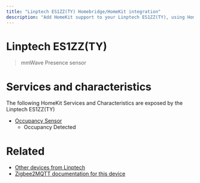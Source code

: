 ```yaml
---
title: "Linptech ES1ZZ(TY) Homebridge/HomeKit integration"
description: "Add HomeKit support to your Linptech ES1ZZ(TY), using Homebridge, Zigbee2MQTT and homebridge-z2m."
---
```

<!---
This file has been GENERATED using src/docgen/docgen.ts
DO NOT EDIT THIS FILE MANUALLY!
-->
# Linptech ES1ZZ(TY)
> mmWave Presence sensor


# Services and characteristics
The following HomeKit Services and Characteristics are exposed by
the Linptech ES1ZZ(TY)

* [Occupancy Sensor](../../sensors.md)
  * Occupancy Detected


# Related
* [Other devices from Linptech](../index.md#linptech)
* [Zigbee2MQTT documentation for this device](https://www.zigbee2mqtt.io/devices/ES1ZZ(TY).html)